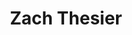 ---
title: Zach Thesier
headshot: images/uploads/Zach_Thesier.jpg
role: Swag
year: Junior
major: Industrial Design
---
